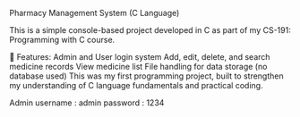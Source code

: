 

Pharmacy Management System (C Language)

This is a simple console-based project developed in C as part of my CS-191: Programming with C course.

🔧 Features:
Admin and User login system
Add, edit, delete, and search medicine records
View medicine list
File handling for data storage (no database used)
This was my first programming project, built to strengthen my understanding of C language fundamentals and practical coding.

Admin username : admin
password       : 1234

